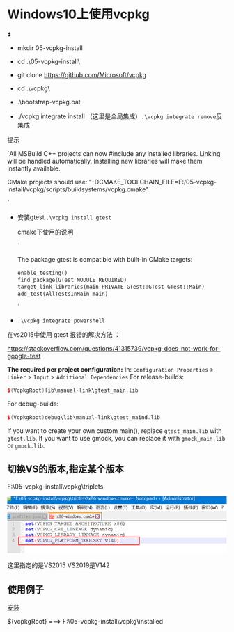 # Windows10上使用vcpkg

:arrow_double_up:  

- mkdir 05-vcpkg-install

- cd .\05-vcpkg-install\

- git clone https://github.com/Microsoft/vcpkg

- cd .\vcpkg\

- .\bootstrap-vcpkg.bat

- ./vcpkg integrate install  （这里是全局集成）`.\vcpkg integrate remove`反集成

提示

`All MSBuild C++ projects can now #include any installed libraries.
Linking will be handled automatically.
Installing new libraries will make them instantly available.

CMake projects should use: "-DCMAKE_TOOLCHAIN_FILE=F:/05-vcpkg-install/vcpkg/scripts/buildsystems/vcpkg.cmake"

`

- 安装gtest  ` .\vcpkg install gtest `

  cmake下使用的说明

  `

  The package gtest is compatible with built-in CMake targets:

      enable_testing()
      find_package(GTest MODULE REQUIRED)
      target_link_libraries(main PRIVATE GTest::GTest GTest::Main)
      add_test(AllTestsInMain main)
  `

- ```
  .\vcpkg integrate powershell
  ```

在vs2015中使用 gtest 报错的解决方法 ：

https://stackoverflow.com/questions/41315739/vcpkg-does-not-work-for-google-test

**The required per project configuration:**
In: `Configuration Properties` > `Linker` > `Input` > `Additional Dependencies`
For release-builds:

```cpp
$(VcpkgRoot)lib\manual-link\gtest_main.lib
```

For debug-builds:

```cpp
$(VcpkgRoot)debug\lib\manual-link\gtest_maind.lib
```

If you want to create your own custom main(), replace `gtest_main.lib` with `gtest.lib`.
If you want to use gmock, you can replace it with `gmock_main.lib` or `gmock.lib`.



## 切换VS的版本,指定某个版本

F:\05-vcpkg-install\vcpkg\triplets

![1564141204471](assets/1564141204471.png)

这里指定的是VS2015  VS2019是V142

## 使用例子

[安装](https://vcpkg.readthedocs.io/en/latest/examples/installing-and-using-packages/)

${vcpkgRoot}  ===> F:\05-vcpkg-install\vcpkg\installed